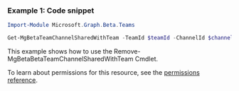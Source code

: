 ### Example 1: Code snippet

```powershellImport-Module Microsoft.Graph.Beta.Teams

Get-MgBetaTeamChannelSharedWithTeam -TeamId $teamId -ChannelId $channelId -SharedWithChannelTeamInfoId $sharedWithChannelTeamInfoId
```
This example shows how to use the Remove-MgBetaBetaTeamChannelSharedWithTeam Cmdlet.
To learn about permissions for this resource, see the [permissions reference](/graph/permissions-reference).

